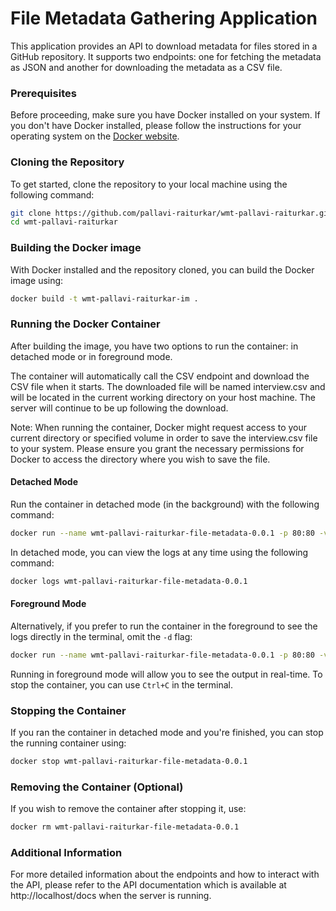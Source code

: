 # File Metadata Gathering Application

This application provides an API to download metadata for files stored in a GitHub repository. It supports two endpoints: one for fetching the metadata as JSON and another for downloading the metadata as a CSV file.

### Prerequisites

Before proceeding, make sure you have Docker installed on your system. If you don't have Docker installed, please follow the instructions for your operating system on the [Docker website](https://docs.docker.com/get-docker/).

### Cloning the Repository

To get started, clone the repository to your local machine using the following command:

```bash
git clone https://github.com/pallavi-raiturkar/wmt-pallavi-raiturkar.git
cd wmt-pallavi-raiturkar
```

### Building the Docker image

With Docker installed and the repository cloned, you can build the Docker image using:

```bash
docker build -t wmt-pallavi-raiturkar-im .
```
### Running the Docker Container

After building the image, you have two options to run the container: in detached mode or in foreground mode. 

The container will automatically call the CSV endpoint and download the CSV file when it starts. The downloaded file will be named interview.csv and will be located in the current working directory on your host machine. The server will continue to be up following the download.

Note: When running the container, Docker might request access to your current directory or specified volume in order to save the interview.csv file to your system. Please ensure you grant the necessary permissions for Docker to access the directory where you wish to save the file.

#### Detached Mode

Run the container in detached mode (in the background) with the following command:

```bash
docker run --name wmt-pallavi-raiturkar-file-metadata-0.0.1 -p 80:80 -v $(pwd):/app -d wmt-pallavi-raiturkar-im
```

In detached mode, you can view the logs at any time using the following command:

```bash
docker logs wmt-pallavi-raiturkar-file-metadata-0.0.1
```

#### Foreground Mode

Alternatively, if you prefer to run the container in the foreground to see the logs directly in the terminal, omit the `-d` flag:

```bash
docker run --name wmt-pallavi-raiturkar-file-metadata-0.0.1 -p 80:80 -v $(pwd):/app wmt-pallavi-raiturkar-im
```

Running in foreground mode will allow you to see the output in real-time. To stop the container, you can use `Ctrl+C` in the terminal.

### Stopping the Container

If you ran the container in detached mode and you're finished, you can stop the running container using:

```bash
docker stop wmt-pallavi-raiturkar-file-metadata-0.0.1
```

### Removing the Container (Optional)

If you wish to remove the container after stopping it, use:

```bash
docker rm wmt-pallavi-raiturkar-file-metadata-0.0.1
```

### Additional Information

For more detailed information about the endpoints and how to interact with the API, please refer to the API documentation which is available at http://localhost/docs when the server is running.
